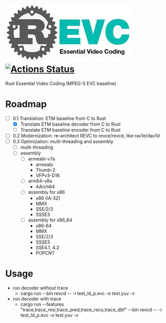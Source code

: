 # ![revc](doc/REVC.png) [![Actions Status](https://github.com/revcx/revc/workflows/revc/badge.svg?branch=master)](https://github.com/revcx/revc/actions) 

Rust Essential Video Coding (MPEG-5 EVC baseline)

# Roadmap

- [ ] 0.1 Translation: ETM baseline from C to Rust
  - [x] Translate ETM baseline decoder from C to Rust
  - [ ] Translate ETM baseline encoder from C to Rust		 
- [ ] 0.2 Modernization: re-architect REVC to revce/revcd, like rav1e/dav1d
- [ ] 0.3 Optimization: multi-threading and assembly
  - [ ] multi-threading
  - [ ] assembly
    - [ ] armeabi-v7a
      - armeabi
      - Thumb-2
      - VFPv3-D16
    - [ ] arm64-v8a
      - AArch64
    - [ ] assembly for x86
      - x86 (IA-32)
      - MMX
      - SSE/2/3
      - SSSE3
    - [ ] assembly for x86_64
      - x86-64
      - MMX
      - SSE/2/3
      - SSSE3
      - SSE4.1, 4.2
      - POPCNT

# Usage

* run decoder without trace
  * cargo run --bin revcd -- -i test_ld_p.evc -o test.yuv -v
* run decoder with trace
  * cargo run --features "trace,trace_resi,trace_pred,trace_reco,trace_dbf" --bin revcd -- -i test_ld_p.evc -o test.yuv -v


